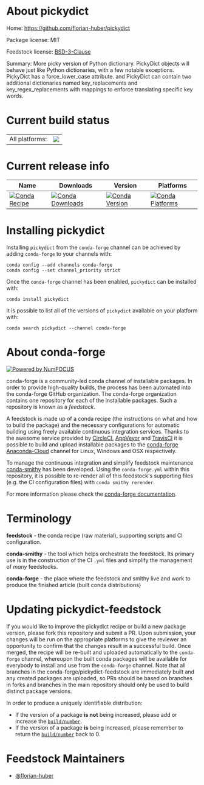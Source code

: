 About pickydict
===============

Home: https://github.com/florian-huber/pickydict

Package license: MIT

Feedstock license: [BSD-3-Clause](https://github.com/conda-forge/pickydict-feedstock/blob/main/LICENSE.txt)

Summary: More picky version of Python dictionary.
PickyDict objects will behave just like Python dictionaries, with a few notable exceptions.
PickyDict has a force_lower_case attribute. and PickyDict can contain two additional dictionaries
named key_replacements and key_regex_replacements with mappings to enforce translating specific key words.


Current build status
====================


<table><tr><td>All platforms:</td>
    <td>
      <a href="https://dev.azure.com/conda-forge/feedstock-builds/_build/latest?definitionId=15543&branchName=main">
        <img src="https://dev.azure.com/conda-forge/feedstock-builds/_apis/build/status/pickydict-feedstock?branchName=main">
      </a>
    </td>
  </tr>
</table>

Current release info
====================

| Name | Downloads | Version | Platforms |
| --- | --- | --- | --- |
| [![Conda Recipe](https://img.shields.io/badge/recipe-pickydict-green.svg)](https://anaconda.org/conda-forge/pickydict) | [![Conda Downloads](https://img.shields.io/conda/dn/conda-forge/pickydict.svg)](https://anaconda.org/conda-forge/pickydict) | [![Conda Version](https://img.shields.io/conda/vn/conda-forge/pickydict.svg)](https://anaconda.org/conda-forge/pickydict) | [![Conda Platforms](https://img.shields.io/conda/pn/conda-forge/pickydict.svg)](https://anaconda.org/conda-forge/pickydict) |

Installing pickydict
====================

Installing `pickydict` from the `conda-forge` channel can be achieved by adding `conda-forge` to your channels with:

```
conda config --add channels conda-forge
conda config --set channel_priority strict
```

Once the `conda-forge` channel has been enabled, `pickydict` can be installed with:

```
conda install pickydict
```

It is possible to list all of the versions of `pickydict` available on your platform with:

```
conda search pickydict --channel conda-forge
```


About conda-forge
=================

[![Powered by
NumFOCUS](https://img.shields.io/badge/powered%20by-NumFOCUS-orange.svg?style=flat&colorA=E1523D&colorB=007D8A)](https://numfocus.org)

conda-forge is a community-led conda channel of installable packages.
In order to provide high-quality builds, the process has been automated into the
conda-forge GitHub organization. The conda-forge organization contains one repository
for each of the installable packages. Such a repository is known as a *feedstock*.

A feedstock is made up of a conda recipe (the instructions on what and how to build
the package) and the necessary configurations for automatic building using freely
available continuous integration services. Thanks to the awesome service provided by
[CircleCI](https://circleci.com/), [AppVeyor](https://www.appveyor.com/)
and [TravisCI](https://travis-ci.com/) it is possible to build and upload installable
packages to the [conda-forge](https://anaconda.org/conda-forge)
[Anaconda-Cloud](https://anaconda.org/) channel for Linux, Windows and OSX respectively.

To manage the continuous integration and simplify feedstock maintenance
[conda-smithy](https://github.com/conda-forge/conda-smithy) has been developed.
Using the ``conda-forge.yml`` within this repository, it is possible to re-render all of
this feedstock's supporting files (e.g. the CI configuration files) with ``conda smithy rerender``.

For more information please check the [conda-forge documentation](https://conda-forge.org/docs/).

Terminology
===========

**feedstock** - the conda recipe (raw material), supporting scripts and CI configuration.

**conda-smithy** - the tool which helps orchestrate the feedstock.
                   Its primary use is in the construction of the CI ``.yml`` files
                   and simplify the management of *many* feedstocks.

**conda-forge** - the place where the feedstock and smithy live and work to
                  produce the finished article (built conda distributions)


Updating pickydict-feedstock
============================

If you would like to improve the pickydict recipe or build a new
package version, please fork this repository and submit a PR. Upon submission,
your changes will be run on the appropriate platforms to give the reviewer an
opportunity to confirm that the changes result in a successful build. Once
merged, the recipe will be re-built and uploaded automatically to the
`conda-forge` channel, whereupon the built conda packages will be available for
everybody to install and use from the `conda-forge` channel.
Note that all branches in the conda-forge/pickydict-feedstock are
immediately built and any created packages are uploaded, so PRs should be based
on branches in forks and branches in the main repository should only be used to
build distinct package versions.

In order to produce a uniquely identifiable distribution:
 * If the version of a package **is not** being increased, please add or increase
   the [``build/number``](https://docs.conda.io/projects/conda-build/en/latest/resources/define-metadata.html#build-number-and-string).
 * If the version of a package **is** being increased, please remember to return
   the [``build/number``](https://docs.conda.io/projects/conda-build/en/latest/resources/define-metadata.html#build-number-and-string)
   back to 0.

Feedstock Maintainers
=====================

* [@florian-huber](https://github.com/florian-huber/)

